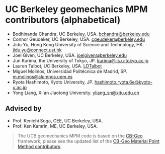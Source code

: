 # UC Berkeley geomechanics MPM contributors (alphabetical)

* Bodhinanda Chandra, UC Berkeley, USA. [bchandra@berkeley.edu](bchandra@berkeley.edu)
* Connor Geudeker, UC Berkeley, USA. [cgeudeker@berkeley.edu ](cgeudeker@berkeley.edu)
* Jidu Yu, Hong Kong University of Science and Technology, HK. [jidu.yu@connect.ust.hk ](jidu.yu@connect.ust.hk)
* Joel Given, UC Berkeley, USA. [joelgiven@berkeley.edu](joelgiven@berkeley.edu)
* Jun Kurima, the University of Tokyo, JP. [kurima@iis.u-tokyo.ac.jp](kurima@iis.u-tokyo.ac.jp )
* Lauren Talbot, UC Berkeley, USA. [LDTalbot](https://github.com/LDTalbot)
* Miguel Molinos, Universidad Politécnica de Madrid, SP. [m.molinos@alumnos.upm.es](m.molinos@alumnos.upm.es)
* Ryota Hashimoto, Kyoto University, JP. [hashimoto.ryota.6e@kyoto-u.ac.jp](hashimoto.ryota.6e@kyoto-u.ac.jp)
* Yong Liang, Xi'an Jiaotong University. [yliang_sn@xjtu.edu.cn](yliang_sn@xjtu.edu.cn )

## Advised by
* Prof. Kenichi Soga, CEE, UC Berkeley, USA.
* Prof. Ken Kamrin, ME, UC Berkeley, USA.

> The UCB geomechanics MPM code is based on the [CB-Geo](https://github.com/cb-geo/mpm) framework; please see the updated list of the [CB-Geo Material Point Method contributors](https://github.com/cb-geo/mpm/blob/develop/AUTHORS.md).